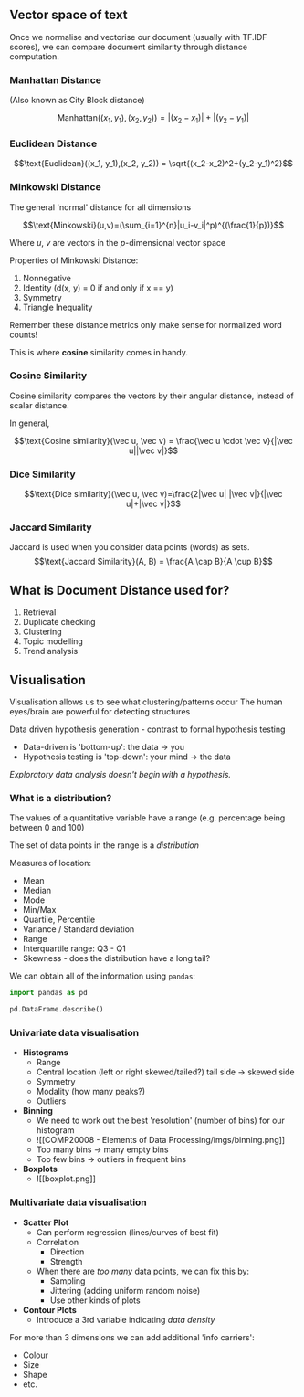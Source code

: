 
## Vector space of text

Once we normalise and vectorise our document (usually with TF.IDF scores), we can compare document similarity through distance computation.

### Manhattan Distance
(Also known as City Block distance)

$$\text{Manhattan}((x_1, y_1), (x_2, y_2)) = |(x_2-x_1)| + |(y_2-y_1)|$$


### Euclidean Distance
$$\text{Euclidean}((x_1, y_1),(x_2, y_2)) = \sqrt{(x_2-x_2)^2+(y_2-y_1)^2}$$


### Minkowski Distance
The general 'normal' distance for all dimensions

$$\text{Minkowski}(u,v)=(\sum_{i=1}^{n}|u_i-v_i|^p)^{(\frac{1}{p})}$$

Where $u$, $v$ are vectors in the $p$-dimensional vector space

Properties of Minkowski Distance:
1. Nonnegative
2. Identity (d(x, y) = 0 if and only if x == y)
3. Symmetry
4. Triangle Inequality


Remember these distance metrics only make sense for normalized word counts!

 This is where **cosine** similarity comes in handy.

### Cosine Similarity

Cosine similarity compares the vectors by their angular distance, instead of scalar distance.

In general,

$$\text{Cosine similarity}(\vec u, \vec v) = \frac{\vec u \cdot \vec v}{|\vec u||\vec v|}$$
### Dice Similarity
$$\text{Dice similarity}(\vec u, \vec v)=\frac{2|\vec u| |\vec v|}{|\vec u|+|\vec v|}$$
### Jaccard Similarity
Jaccard is used when you consider data points (words) as sets.
$$\text{Jaccard Similarity}(A, B) = \frac{A \cap B}{A \cup B}$$


## What is Document Distance used for?
1. Retrieval
2. Duplicate checking
3. Clustering
4. Topic modelling
5. Trend analysis


## Visualisation 
Visualisation allows us to see what clustering/patterns occur
The human eyes/brain are powerful for detecting structures


Data driven hypothesis generation - contrast to formal hypothesis testing
- Data-driven is 'bottom-up': the data -> you
- Hypothesis testing is 'top-down': your mind -> the data


*Exploratory data analysis doesn't begin with a hypothesis.*


### What is a distribution?
The values of a quantitative variable have a range (e.g. percentage being between 0 and 100)

The set of data points in the range is a *distribution*

Measures of location:
- Mean
- Median
- Mode
- Min/Max
- Quartile, Percentile
- Variance / Standard deviation
- Range
- Interquartile range: Q3 - Q1
- Skewness - does the distribution have a long tail?


We can obtain all of the information using `pandas`:
```python
import pandas as pd

pd.DataFrame.describe()
```


### Univariate data visualisation
- **Histograms**
	- Range
	- Central location (left or right skewed/tailed?) tail side -> skewed side
	- Symmetry
	- Modality (how many peaks?)
	- Outliers
- **Binning**
	- We need to work out the best 'resolution' (number of bins) for our histogram
	- ![[COMP20008 - Elements of Data Processing/imgs/binning.png]]
	- Too many bins -> many empty bins
	- Too few bins -> outliers in frequent bins
- **Boxplots**
	- ![[boxplot.png]]


### Multivariate data visualisation
- **Scatter Plot**
	- Can perform regression (lines/curves of best fit)
	- Correlation
		- Direction
		- Strength
	- When there are *too many* data points, we can fix this by:
		- Sampling
		- Jittering (adding uniform random noise)
		- Use other kinds of plots
- **Contour Plots**
	- Introduce a 3rd variable indicating *data density*


For more than 3 dimensions we can add additional 'info carriers':
- Colour
- Size
- Shape
- etc.



